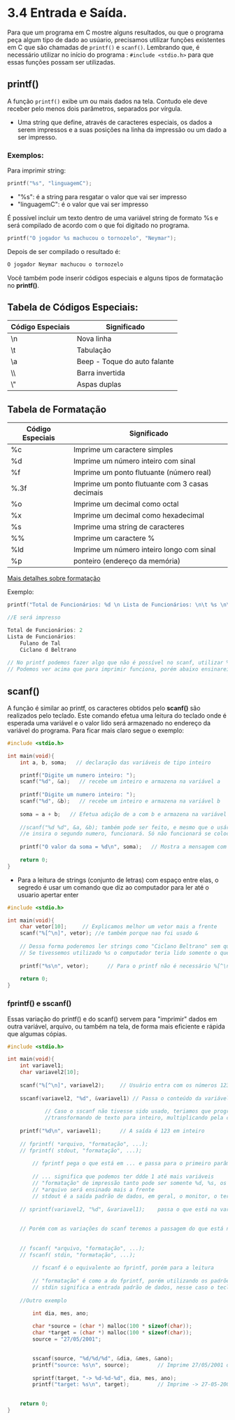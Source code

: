 # 3.4 Entrada e Saída.

Para que um programa em C mostre alguns resultados, ou que o programa peça algum tipo de dado ao usúario, precisamos utilizar funções existentes em C que são chamadas de `printf()` e `scanf()`. Lembrando que, é necessário utilizar no início do programa : `#include <stdio.h>` para que essas funções possam ser utilizadas.


## printf()

A função `printf()` exibe um ou mais dados na tela. Contudo ele deve receber pelo menos dois parâmetros, separados por vírgula.

- Uma string que define, através de caracteres especiais, os dados a serem impressos e a suas posições na linha da impressão ou um dado a ser impresso.


### Exemplos:

Para imprimir string:

```c
printf("%s", "linguagemC");
```

- "%s": é a string para resgatar o valor que vai ser impresso
- "linguagemC": é o valor que vai ser impresso

É possível incluir um texto dentro de uma variável string de formato %s e será compilado de acordo com o que foi digitado no programa.

```c
printf("O jogador %s machucou o tornozelo", "Neymar");
```

Depois de ser compilado o resultado é:

```c
O jogador Neymar machucou o tornozelo
```

Você também pode inserir códigos especiais e alguns tipos de formatação no **printf()**.

## Tabela de Códigos Especiais:

|Código Especiais | Significado |
|-----------------| ------------
| \n| Nova linha |
| \t | Tabulação |
| \a | Beep - Toque do auto falante |
| \\\ | Barra invertida |
| \\" | Aspas duplas|

## Tabela de Formatação 

|Código Especiais | Significado |
|-----------------| ------------|
| %c | Imprime um caractere simples |
| %d | Imprime um número inteiro com sinal |
| %f | Imprime um ponto flutuante (número real) |
| %.3f | Imprime um ponto flutuante com 3 casas decimais |
| %o | Imprime um decimal como octal |
| %x | Imprime um decimal como hexadecimal |
| %s | Imprime uma string de caracteres |
| %% | Imprime um caractere % |
| %ld | Imprime um número inteiro longo com sinal |
| %p | ponteiro (endereço da memória) |
[Mais detalhes sobre formatação](http://www.cplusplus.com/reference/cstdio/printf/)

Exemplo:

```c
printf("Total de Funcionários: %d \n Lista de Funcionários: \n\t %s \n\t %s \n", 2, "Fulano de Tal", "Ciclano Beltrano");

//E será impresso

Total de Funcionários: 2
Lista de Funcionários:
	Fulano de Tal
	Ciclano d Beltrano
	
// No printf podemos fazer algo que não é possível no scanf, utilizar %s em uma string com espaço, como no nome Ciclano Beltrano
// Podemos ver acima que para imprimir funciona, porém abaixo ensinarei um truque para leitura
```


## scanf()

A função é similar ao printf, os caracteres obtidos pelo **scanf()** são realizados pelo teclado. Este comando efetua uma leitura do teclado onde é esperada uma variável e o valor lido será armazenado no endereço da variável do programa. Para ficar mais claro segue o exemplo:

```c
#include <stdio.h>

int main(void){
    int a, b, soma;   // declaração das variáveis de tipo inteiro

    printf("Digite um numero inteiro: ");
    scanf("%d", &a);   // recebe um inteiro e armazena na variável a
  
    printf("Digite um numero inteiro: ");
    scanf("%d", &b);   // recebe um inteiro e armazena na variável b
    
    soma = a + b;   // Efetua adição de a com b e armazena na variável soma
    
    //scanf("%d %d", &a, &b); também pode ser feito, e mesmo que o usário insira o primeiro numero, aperte enter ou espaço 
    //e insira o segundo numero, funcionará. Só não funcionará se colocar os dois numeros juntos, pois será lido como um só
  
    printf("O valor da soma = %d\n", soma);   // Mostra a mensagem com o resultado
  
    return 0;
}
```

- Para a leitura de strings (conjunto de letras) com espaço entre elas, o segredo é usar um comando que diz ao computador para ler até o usuario apertar enter

```c
#include <stdio.h>

int main(void){
	char vetor[10];		// Explicamos melhor um vetor mais a frente
	scanf("%[^\n]", vetor);	//e também porque nao foi usado &
	
	// Dessa forma poderemos ler strings como "Ciclano Beltrano" sem qualquer problema
	// Se tivessemos utilizado %s o computador teria lido somente o que estava a esquerda do espaço, o Ciclano
	
	printf("%s\n", vetor);		// Para o printf não é necessário %[^\n]
	
	return 0;
}
```


### fprintf() e sscanf()

Essas variação do printf() e do scanf() servem para "imprimir" dados em outra variável, arquivo, ou também na tela, de forma mais eficiente e rápida que algumas cópias.

```c
#include <stdio.h>

int main(void){
	int variavel1;
	char variavel2[10];
	
	scanf("%[^\n]", variavel2);		// Usuário entra com os números 123
	
	sscanf(variavel2, "%d", &variavel1)	// Passa o conteúdo da variável2 para a váriavel1
	
			// Caso o sscanf não tivesse sido usado, teriamos que programar o código para passar por cada casa do vetor variavel2, 
			//transformando de texto para inteiro, multiplicando pela casa decimal que representa e somando tudo na variavel1
			
	printf("%d\n", variavel1);		// A saída é 123 em inteiro
	
	// fprintf( *arquivo, "formatação", ...);
	// fprintf( stdout, "formatação", ...);
	
		// fprintf pega o que está em ... e passa para o primeiro parâmentro, sendo a formatação do tipo que está em ...
	
		// ... significa que podemos ter ddde 1 até mais variáveis
		// "formatação" de impressão tanto pode ser somente %d, %s, os dois juntos, com ou sem texto
		// *arquivo será ensinado mais a frente
		// stdout é a saída padrão de dados, em geral, o monitor, o terminal onde mandamos executar o código
		
	// sprintf(variavel2, "%d", &variavel1);	passa o que está na variável1 para a variável2
	
	
	// Porém com as variações do scanf teremos a passagem do que está no primeiro parâmetro para o terceiro da função
	
	
	// fscanf( *arquivo, "formatação", ...);
	// fscanf( stdin, "formatação", ...);
	
		// fscanf é o equivalente ao fprintf, porém para a leitura
		
		// "formatação" é como a do fprintf, porém utilizando os padrões de leitura
		// stdin significa a entrada padrão de dados, nesse caso o teclado
		
	//Outro exemplo

    	int dia, mes, ano;
    
    	char *source = (char *) malloc(100 * sizeof(char));
    	char *target = (char *) malloc(100 * sizeof(char));
    	source = "27/05/2001";
    

    	sscanf(source, "%d/%d/%d", &dia, &mes, &ano);
    	printf("source: %s\n", source);			// Imprime 27/05/2001 que está no source
    
    	sprintf(target, "-> %d-%d-%d", dia, mes, ano);
    	printf("target: %s\n", target);			// Imprime -> 27-05-2001 que está no target

		
	return 0;
}
```
